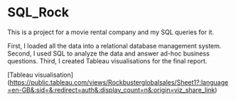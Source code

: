 # SQL_Rock
This is a project for a movie rental company and my SQL queries for it.

First, I loaded all the data into a relational database management system.
Second, I used SQL to analyze the data and answer ad-hoc business questions.
Third, I created Tableau visualisations for the final report.

[Tableau visualisation] (https://public.tableau.com/views/Rockbusterglobalsales/Sheet1?:language=en-GB&:sid=&:redirect=auth&:display_count=n&:origin=viz_share_link)
